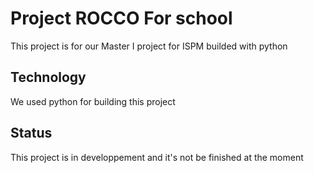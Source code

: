 # Project ROCCO For school
This project is for our Master I project for ISPM builded with python
## Technology
We used python for building this project
## Status
This project is in developpement and it's not be finished at the moment

